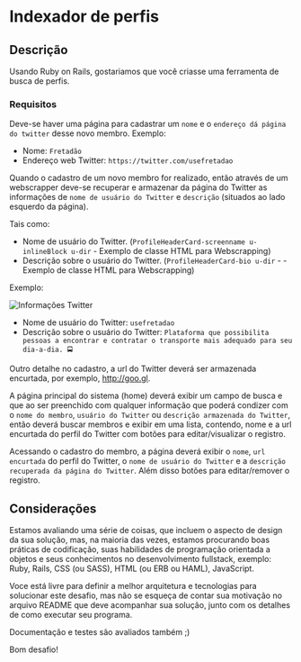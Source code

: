 # Indexador de perfis

## Descrição

Usando Ruby on Rails, gostariamos que você criasse uma ferramenta de busca de perfis.

### Requisitos

Deve-se haver uma página para cadastrar um `nome` e o `endereço dá página do twitter` desse novo membro. Exemplo:

* Nome: `Fretadão`
* Endereço web Twitter: `https://twitter.com/usefretadao`

Quando o cadastro de um novo membro for realizado, então através de um webscrapper deve-se recuperar e armazenar da página do Twitter as informações de `nome de usuário do Twitter` e `descrição` (situados ao lado esquerdo da página).

Tais como:

* Nome de usuário do Twitter. (`ProfileHeaderCard-screenname u-inlineBlock u-dir` - Exemplo de classe HTML para Webscrapping)
* Descrição sobre o usuário do Twitter. (`ProfileHeaderCard-bio u-dir` - - Exemplo de classe HTML para Webscrapping)

Exemplo:

![Informações Twitter](https://i.postimg.cc/YqcpWVkx/Screen-Shot-2019-04-24-at-11-44-09.png)

* Nome de usuário do Twitter: `usefretadao`
* Descrição sobre o usuário do Twitter: `Plataforma que possibilita pessoas a encontrar e contratar o transporte mais adequado para seu dia-a-dia. 🚍`

Outro detalhe no cadastro, a url do Twitter deverá ser armazenada encurtada, por exemplo, http://goo.gl.

A página principal do sistema (home) deverá exibir um campo de busca e que ao ser preenchido com qualquer informação que poderá condizer com o `nome do membro`, `usuário do Twitter` ou `descrição armazenada do Twitter`, então deverá buscar membros e exibir em uma lista, contendo, nome e a url encurtada do perfil do Twitter com botões para editar/visualizar o registro.

Acessando o cadastro do membro, a página deverá exibir o `nome`, `url encurtada` do perfil do Twitter, o `nome de usuário do Twitter` e a `descrição recuperada da página do Twitter`. Além disso botões para editar/remover o registro.

## Considerações

Estamos avaliando uma série de coisas, que incluem o aspecto de design da sua solução, mas, na maioria das vezes, estamos procurando boas práticas de codificação, suas habilidades de programação orientada a objetos e seus conhecimentos no desenvolvimento fullstack, exemplo: Ruby, Rails, CSS (ou SASS), HTML (ou ERB ou HAML), JavaScript.

Voce está livre para definir a melhor arquitetura e tecnologias para solucionar este desafio, mas não se esqueça de contar sua motivação no
arquivo README que deve acompanhar sua solução, junto com os detalhes de como executar seu programa. 

Documentação e testes são avaliados também ;)

Bom desafio!
